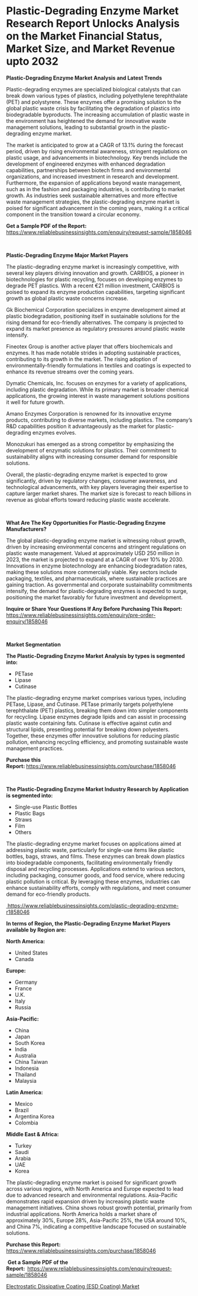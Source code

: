<p><h1>Plastic-Degrading Enzyme Market Research Report Unlocks Analysis on the Market Financial Status, Market Size, and Market Revenue upto 2032</h1></p><p><strong>Plastic-Degrading Enzyme Market Analysis and Latest Trends</strong></p>
<p><p>Plastic-degrading enzymes are specialized biological catalysts that can break down various types of plastics, including polyethylene terephthalate (PET) and polystyrene. These enzymes offer a promising solution to the global plastic waste crisis by facilitating the degradation of plastics into biodegradable byproducts. The increasing accumulation of plastic waste in the environment has heightened the demand for innovative waste management solutions, leading to substantial growth in the plastic-degrading enzyme market.</p><p>The market is anticipated to grow at a CAGR of 13.1% during the forecast period, driven by rising environmental awareness, stringent regulations on plastic usage, and advancements in biotechnology. Key trends include the development of engineered enzymes with enhanced degradation capabilities, partnerships between biotech firms and environmental organizations, and increased investment in research and development. Furthermore, the expansion of applications beyond waste management, such as in the fashion and packaging industries, is contributing to market growth. As industries seek sustainable alternatives and more effective waste management strategies, the plastic-degrading enzyme market is poised for significant advancement in the coming years, making it a critical component in the transition toward a circular economy.</p></p>
<p><strong>Get a Sample PDF of the Report:&nbsp;</strong> <a href="https://www.reliablebusinessinsights.com/enquiry/request-sample/1858046?utm_campaign=2226&utm_medium=2&utm_source=Github&utm_content=ia&utm_term=03022025&utm_id=plastic-degrading-enzyme">https://www.reliablebusinessinsights.com/enquiry/request-sample/1858046</a></p>
<p>&nbsp;</p>
<p><strong>Plastic-Degrading Enzyme Major Market Players</strong></p>
<p><p>The plastic-degrading enzyme market is increasingly competitive, with several key players driving innovation and growth. CARBIOS, a pioneer in biotechnologies for plastic recycling, focuses on developing enzymes to degrade PET plastics. With a recent €21 million investment, CARBIOS is poised to expand its enzyme production capabilities, targeting significant growth as global plastic waste concerns increase.</p><p>Gk Biochemical Corporation specializes in enzyme development aimed at plastic biodegradation, positioning itself in sustainable solutions for the rising demand for eco-friendly alternatives. The company is projected to expand its market presence as regulatory pressures around plastic waste intensify.</p><p>Fineotex Group is another active player that offers biochemicals and enzymes. It has made notable strides in adopting sustainable practices, contributing to its growth in the market. The rising adoption of environmentally-friendly formulations in textiles and coatings is expected to enhance its revenue streams over the coming years.</p><p>Dymatic Chemicals, Inc. focuses on enzymes for a variety of applications, including plastic degradation. While its primary market is broader chemical applications, the growing interest in waste management solutions positions it well for future growth.</p><p>Amano Enzymes Corporation is renowned for its innovative enzyme products, contributing to diverse markets, including plastics. The company’s R&D capabilities position it advantageously as the market for plastic-degrading enzymes evolves.</p><p>Monozukuri has emerged as a strong competitor by emphasizing the development of enzymatic solutions for plastics. Their commitment to sustainability aligns with increasing consumer demand for responsible solutions.</p><p>Overall, the plastic-degrading enzyme market is expected to grow significantly, driven by regulatory changes, consumer awareness, and technological advancements, with key players leveraging their expertise to capture larger market shares. The market size is forecast to reach billions in revenue as global efforts toward reducing plastic waste accelerate.</p></p>
<p>&nbsp;</p>
<p><strong>What Are The Key Opportunities For Plastic-Degrading Enzyme Manufacturers?</strong></p>
<p><p>The global plastic-degrading enzyme market is witnessing robust growth, driven by increasing environmental concerns and stringent regulations on plastic waste management. Valued at approximately USD 250 million in 2023, the market is projected to expand at a CAGR of over 10% by 2030. Innovations in enzyme biotechnology are enhancing biodegradation rates, making these solutions more commercially viable. Key sectors include packaging, textiles, and pharmaceuticals, where sustainable practices are gaining traction. As governmental and corporate sustainability commitments intensify, the demand for plastic-degrading enzymes is expected to surge, positioning the market favorably for future investment and development.</p></p>
<p><strong>Inquire or Share Your Questions If Any Before Purchasing This Report:</strong> <a href="https://www.reliablebusinessinsights.com/enquiry/pre-order-enquiry/1858046?utm_campaign=2226&utm_medium=2&utm_source=Github&utm_content=ia&utm_term=03022025&utm_id=plastic-degrading-enzyme">https://www.reliablebusinessinsights.com/enquiry/pre-order-enquiry/1858046</a></p>
<p>&nbsp;</p>
<p><strong>Market Segmentation</strong></p>
<p><strong>The Plastic-Degrading Enzyme Market Analysis by types is segmented into:</strong></p>
<p><ul><li>PETase</li><li>Lipase</li><li>Cutinase</li></ul></p>
<p><p>The plastic-degrading enzyme market comprises various types, including PETase, Lipase, and Cutinase. PETase primarily targets polyethylene terephthalate (PET) plastics, breaking them down into simpler components for recycling. Lipase enzymes degrade lipids and can assist in processing plastic waste containing fats. Cutinase is effective against cutin and structural lipids, presenting potential for breaking down polyesters. Together, these enzymes offer innovative solutions for reducing plastic pollution, enhancing recycling efficiency, and promoting sustainable waste management practices.</p></p>
<p><strong>Purchase this Report:&nbsp;</strong><a href="https://www.reliablebusinessinsights.com/purchase/1858046?utm_campaign=2226&utm_medium=2&utm_source=Github&utm_content=ia&utm_term=03022025&utm_id=plastic-degrading-enzyme">https://www.reliablebusinessinsights.com/purchase/1858046</a></p>
<p>&nbsp;</p>
<p><strong>The Plastic-Degrading Enzyme Market Industry Research by Application is segmented into:</strong></p>
<p><ul><li>Single-use Plastic Bottles</li><li>Plastic Bags</li><li>Straws</li><li>Film</li><li>Others</li></ul></p>
<p><p>The plastic-degrading enzyme market focuses on applications aimed at addressing plastic waste, particularly for single-use items like plastic bottles, bags, straws, and films. These enzymes can break down plastics into biodegradable components, facilitating environmentally friendly disposal and recycling processes. Applications extend to various sectors, including packaging, consumer goods, and food service, where reducing plastic pollution is critical. By leveraging these enzymes, industries can enhance sustainability efforts, comply with regulations, and meet consumer demand for eco-friendly products.</p></p>
<p><a href="https://www.reliablebusinessinsights.com/plastic-degrading-enzyme-r1858046?utm_campaign=2226&utm_medium=2&utm_source=Github&utm_content=ia&utm_term=03022025&utm_id=plastic-degrading-enzyme">&nbsp;https://www.reliablebusinessinsights.com/plastic-degrading-enzyme-r1858046</a></p>
<p><strong>In terms of Region, the Plastic-Degrading Enzyme Market Players available by Region are:</strong></p>
<p>
    <p> <strong> North America: </strong>
        <ul>
            <li>United States</li>
            <li>Canada</li>
        </ul>
        </p> 
    <p> <strong> Europe: </strong>
        <ul>
            <li>Germany</li>
            <li>France</li>
            <li>U.K.</li>
            <li>Italy</li>
            <li>Russia</li>
        </ul>
        </p> 
    <p> <strong> Asia-Pacific: </strong>
        <ul>
            <li>China</li>
            <li>Japan</li>
            <li>South Korea</li>
            <li>India</li>
            <li>Australia</li>
            <li>China Taiwan</li>
            <li>Indonesia</li>
            <li>Thailand</li>
            <li>Malaysia</li>
        </ul>
        </p> 
    <p> <strong> Latin America: </strong>
        <ul>
            <li>Mexico</li>
            <li>Brazil</li>
            <li>Argentina Korea</li>
            <li>Colombia</li>
        </ul>
        </p> 
    <p> <strong> Middle East & Africa: </strong>
        <ul>
            <li>Turkey</li>
            <li>Saudi</li>
            <li>Arabia</li>
            <li>UAE</li>
            <li>Korea</li>
        </ul>
    </p>
    </p>
<p><p>The plastic-degrading enzyme market is poised for significant growth across various regions, with North America and Europe expected to lead due to advanced research and environmental regulations. Asia-Pacific demonstrates rapid expansion driven by increasing plastic waste management initiatives. China shows robust growth potential, primarily from industrial applications. North America holds a market share of approximately 30%, Europe 28%, Asia-Pacific 25%, the USA around 10%, and China 7%, indicating a competitive landscape focused on sustainable solutions.</p></p>
<p><strong>Purchase this Report: </strong><a href="https://www.reliablebusinessinsights.com/purchase/1858046?utm_campaign=2226&utm_medium=2&utm_source=Github&utm_content=ia&utm_term=03022025&utm_id=plastic-degrading-enzyme">https://www.reliablebusinessinsights.com/purchase/1858046</a></p>
<p>&nbsp;<strong>Get a Sample PDF of the Report:&nbsp;&nbsp;</strong><a href="https://www.reliablebusinessinsights.com/enquiry/request-sample/1858046?utm_campaign=2226&utm_medium=2&utm_source=Github&utm_content=ia&utm_term=03022025&utm_id=plastic-degrading-enzyme">https://www.reliablebusinessinsights.com/enquiry/request-sample/1858046</a></p>
<p><strong></strong></p>
<p><p><a href="https://github.com/AlisaRowe24/Market-Research-Report-List-1/blob/main/electrostatic-dissipative-coating-esd-coating-market.md?utm_campaign=2226&utm_medium=2&utm_source=Github&utm_content=ia&utm_term=03022025&utm_id=plastic-degrading-enzyme">Electrostatic Dissipative Coating (ESD Coating) Market</a></p></p>